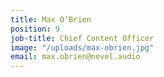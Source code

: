 ```yaml
---
title: Max O’Brien
position: 9
job-title: Chief Content Officer
image: "/uploads/max-obrien.jpg"
email: max.obrien@novel.audio
---
```


